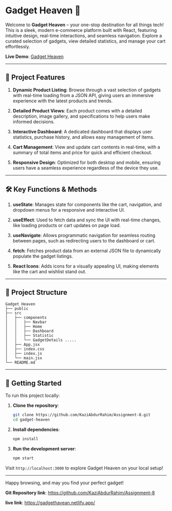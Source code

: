# Gadget Heaven 🌌

Welcome to **Gadget Heaven** – your one-stop destination for all things tech! This is a sleek, modern e-commerce platform built with React, featuring intuitive design, real-time interactions, and seamless navigation. Explore a curated selection of gadgets, view detailed statistics, and manage your cart effortlessly.

**Live Demo**: [Gadget Heaven](https://gadgethavean.netlify.app/)

---

## 📌 Project Features

1. **Dynamic Product Listing**: Browse through a vast selection of gadgets with real-time loading from a JSON API, giving users an immersive experience with the latest products and trends.
   
2. **Detailed Product Views**: Each product comes with a detailed description, image gallery, and specifications to help users make informed decisions.

3. **Interactive Dashboard**: A dedicated dashboard that displays user statistics, purchase history, and allows easy management of items.

4. **Cart Management**: View and update cart contents in real-time, with a summary of total items and price for quick and efficient checkout.

5. **Responsive Design**: Optimized for both desktop and mobile, ensuring users have a seamless experience regardless of the device they use.

---

## 🛠️ Key Functions & Methods

1. **useState**: Manages state for components like the cart, navigation, and dropdown menus for a responsive and interactive UI.

2. **useEffect**: Used to fetch data and sync the UI with real-time changes, like loading products or cart updates on page load.

3. **useNavigate**: Allows programmatic navigation for seamless routing between pages, such as redirecting users to the dashboard or cart.

4. **fetch**: Fetches product data from an external JSON file to dynamically populate the gadget listings.

5. **React Icons**: Adds icons for a visually appealing UI, making elements like the cart and wishlist stand out.

---

## 📁 Project Structure

```plaintext
Gadget Heaven
├── public
├── src
│   ├── components
│   │   ├── Navbar
│   │   ├── Home
│   │   ├── Dashboard
│   │   ├── Statistic
│   │   └── GadgetDetails .....
│   ├── App.jsx
│   ├── index.css
│   ├── index.js
│   └── main.jsx
└── README.md
```

---

## 🚀 Getting Started

To run this project locally:

1. **Clone the repository**:
   ```bash
   git clone https://github.com/KaziAbdurRahim/Assignment-8.git
   cd gadget-heaven
   ```

2. **Install dependencies**:
   ```bash
   npm install
   ```

3. **Run the development server**:
   ```bash
   npm start
   ```

Visit `http://localhost:3000` to explore Gadget Heaven on your local setup!

---

Happy browsing, and may you find your perfect gadget!



**Git Repository link**: https://github.com/KaziAbdurRahim/Assignment-8

**live link**: https://gadgethavean.netlify.app/


